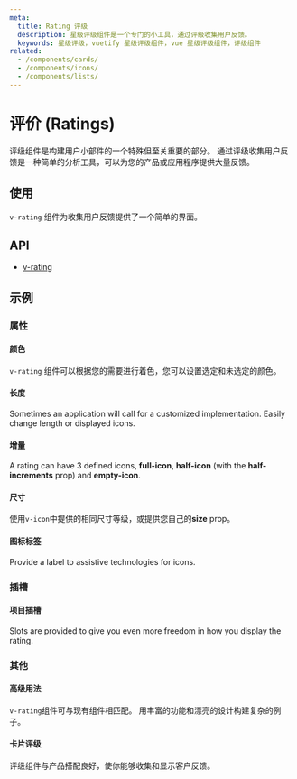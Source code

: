 ```yaml
---
meta:
  title: Rating 评级
  description: 星级评级组件是一个专门的小工具，通过评级收集用户反馈。
  keywords: 星级评级，vuetify 星级评级组件，vue 星级评级组件，评级组件
related:
  - /components/cards/
  - /components/icons/
  - /components/lists/
---
```


# 评价 (Ratings)

评级组件是构建用户小部件的一个特殊但至关重要的部分。 通过评级收集用户反馈是一种简单的分析工具，可以为您的产品或应用程序提供大量反馈。

<entry-ad />

## 使用

`v-rating` 组件为收集用户反馈提供了一个简单的界面。

<usage name="v-rating" />

## API

- [v-rating](/api/v-rating)

<inline-api page="components/ratings" />

## 示例

### 属性

#### 颜色

`v-rating` 组件可以根据您的需要进行着色，您可以设置选定和未选定的颜色。

<example file="v-rating/prop-color" />

#### 长度

Sometimes an application will call for a customized implementation. Easily change length or displayed icons.

<example file="v-rating/prop-length" />

#### 增量

A rating can have 3 defined icons, **full-icon**, **half-icon** (with the **half-increments** prop) and **empty-icon**.

<example file="v-rating/prop-half-increments" />

#### 尺寸

使用`v-icon`中提供的相同尺寸等级，或提供您自己的<strong x-id=“1”>size</strong> prop。

<example file="v-rating/prop-size" />

#### 图标标签

Provide a label to assistive technologies for icons.

<example file="v-rating/prop-icon-label" />

### 插槽

#### 项目插槽

Slots are provided to give you even more freedom in how you display the rating.

<example file="v-rating/slot-item" />

### 其他

#### 高级用法

`v-rating`组件可与现有组件相匹配。 用丰富的功能和漂亮的设计构建复杂的例子。

<example file="v-rating/misc-advanced" />

#### 卡片评级

评级组件与产品搭配良好，使你能够收集和显示客户反馈。

<example file="v-rating/misc-card" />

<backmatter />
